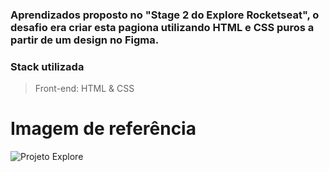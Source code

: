 
  
### Aprendizados proposto no "Stage 2 do Explore Rocketseat", o desafio era criar esta pagiona utilizando HTML e CSS puros a partir de um design no Figma.

### Stack utilizada 
  
> Front-end: HTML & CSS

# Imagem de referência 

![Projeto Explore](https://user-images.githubusercontent.com/108701750/186542817-c2ee299c-bac1-4aaf-a3c9-364a57260738.png)
